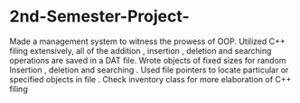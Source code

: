 # 2nd-Semester-Project-
Made a management system to witness the prowess of OOP.
Utilized C++ filing extensively, all of the addition , insertion , deletion and searching operations are saved in a DAT file.
Wrote objects of fixed sizes for random Insertion , deletion and searching . Used file pointers to locate particular or specified
objects in file . 
Check inventory class for more elaboration of C++ filing 

